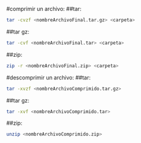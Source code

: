 #comprimir un archivo:
##tar:
```bash
tar -cvzf <nombreArchivoFinal.tar.gz> <carpeta>
```
##tar gz:
```bash
tar -cvf <nombreArchivoFinal.tar> <carpeta>
```
##zip:
```bash
zip -r <nombreArchivoFinal.zip> <carpeta>
```
#descomprimir un archivo:
##tar:
```bash
tar -xvzf <nombreArchivoComprimido.tar.gz>
```
##tar gz:
```bash
tar -xvf <nombreArchivoComprimido.tar>
```
##zip:
```bash
unzip <nombreArchivoComprimido.zip>
```
